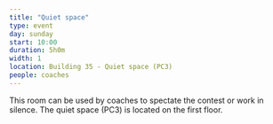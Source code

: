 ```yaml
---
title: "Quiet space"
type: event
day: sunday
start: 10:00
duration: 5h0m
width: 1
location: Building 35 - Quiet space (PC3)
people: coaches
---
```


This room can be used by coaches to spectate the contest or work in silence.
The quiet space (PC3) is located on the first floor.
